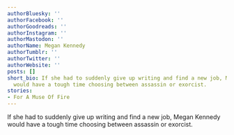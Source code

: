 ```yaml
---
authorBluesky: ''
authorFacebook: ''
authorGoodreads: ''
authorInstagram: ''
authorMastodon: ''
authorName: Megan Kennedy
authorTumblr: ''
authorTwitter: ''
authorWebsite: ''
posts: []
short_bio: If she had to suddenly give up writing and find a new job, Megan Kennedy
  would have a tough time choosing between assassin or exorcist.
stories:
- For A Muse Of Fire
---
```


If she had to suddenly give up writing and find a new job, Megan Kennedy would have a tough time choosing between assassin or exorcist.